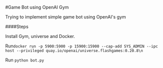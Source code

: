 #Game Bot using OpenAI Gym

Trying to implement simple game bot using OpenAI's gym

####Steps

Install Gym, universe and Docker.

Run`docker run -p 5900:5900 -p 15900:15900 --cap-add SYS_ADMIN --ipc
 host --privileged quay.io/openai/universe.flashgames:0.20.8\n`

Run `python bot.py`